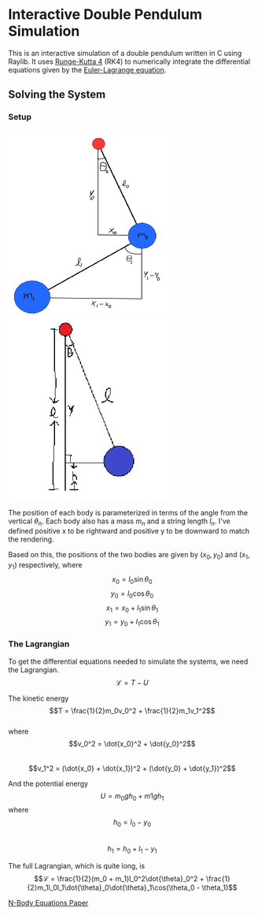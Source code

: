 # Interactive Double Pendulum Simulation

This is an interactive simulation of a double pendulum written in C using Raylib. It uses [Runge-Kutta 4](https://en.wikipedia.org/wiki/Runge%E2%80%93Kutta_methods) (RK4) to numerically integrate the differential equations given by the [Euler-Lagrange equation](https://en.wikipedia.org/wiki/Euler%E2%80%93Lagrange_equation).

## Solving the System

### Setup

![Double Pendulum Diagram](/Drawing.png) 
![Height Diagram](/Drawing2.png) 

The position of each body is parameterized in terms of the angle from the vertical $\theta_n$. Each body also has a mass $m_n$ and a string length $l_n$. I've defined positive x to be rightward and positive y to be downward to match the rendering.

Based on this, the positions of the two bodies are given by $(x_0, y_0)$ and $(x_1, y_1)$ respectively, where
$$x_0 = l_0\sin\theta_0$$
$$y_0 = l_0\cos\theta_0$$
$$x_1 = x_0 + l_1\sin\theta_1$$
$$y_1 = y_0 + l_1\cos\theta_1$$

### The Lagrangian

To get the differential equations needed to simulate the systems, we need the Lagrangian.\
$$ℒ = T - U$$

The kinetic energy\
$$T = \frac{1}{2}m_0v_0^2 + \frac{1}{2}m_1v_1^2$$\
where\
$$v_0^2 = \dot{x_0}^2 + \dot{y_0}^2$$\
$$v_1^2 = (\dot{x_0} + \dot{x_1})^2 + (\dot{y_0} + \dot{y_1})^2$$

And the potential energy\
$$U = m_0gh_0 + m1gh_1$$
where\
$$h_0 = l_0 - y_0$$\
$$h_1 = h_0 + l_1 - y_1$$

The full Lagrangian, which is quite long, is\
$$ℒ = \frac{1}{2}(m_0 + m_1)l_0^2\dot{\theta}_0^2 + \frac{1}{2}m_1l_0l_1\dot{\theta}_0\dot{\theta}_1\cos(\theta_0 - \theta_1)$$

[N-Body Equations Paper](https://arxiv.org/abs/1910.12610) 
